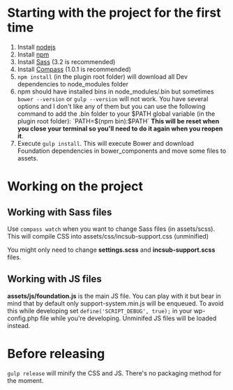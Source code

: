 # Starting with the project for the first time

1. Install [nodejs](https://nodejs.org/download/)
2. Install [npm](https://github.com/npm/npm)
3. Install [Sass](http://sass-lang.com/install) (3.2 is recommended)
4. Install [Compass](http://compass-style.org/install/) (1.0.1 is recommended)
5. `npm install` (in the plugin root folder) will download all Dev dependencies to node_modules folder
6. npm should have installed bins in node_modules/.bin but sometimes `bower --version` or `gulp --version` will not work. You have several options and I don't like any of them but you can use the following command to add the .bin folder to your $PATH global variable (in the plugin root folder):
`PATH=$(npm bin):$PATH` **This will be reset when you close your terminal so you'll need to do it again when you reopen it**.
7. Execute `gulp install`. This will execute Bower and download Foundation dependencies in bower_components and move some files to assets.


# Working on the project
## Working with Sass files
Use `compass watch` when you want to change Sass files (in assets/scss). This will compile CSS into assets/css/incsub-support.css (unminified)

You might only need to change **settings.scss** and **incsub-support.scss** files.

## Working with JS files
**assets/js/foundation.js** is the main JS file. You can play with it but bear in mind that by default only support-system.min.js will be enqueued.
To avoid this while developing set `define('SCRIPT_DEBUG', true);` in your wp-config.php file while you're developing. Unminifed JS files will be loaded instead.


# Before releasing
`gulp release` will minify the CSS and JS. There's no packaging method for the moment.





